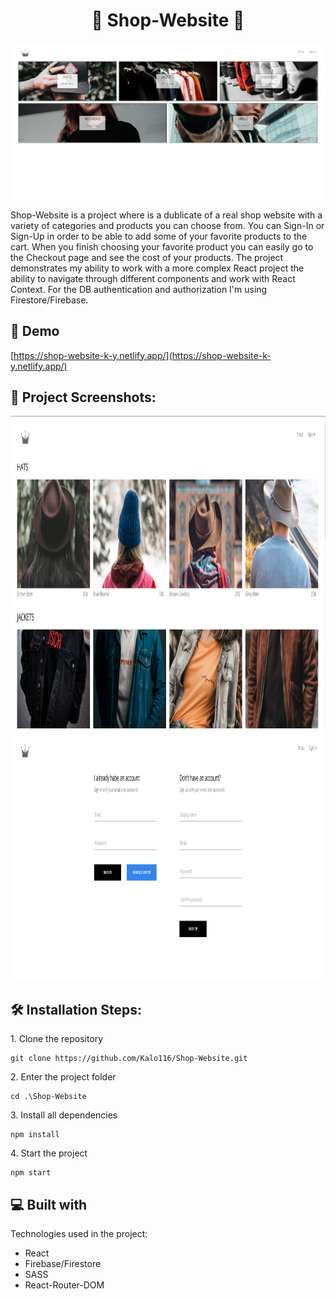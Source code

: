 <h1 align="center" id="title">🛒 Shop-Website 🛒</h1>

<p align="center"><img src="src/assets/Screenshot_6.png" alt="project-image"></p>

<p id="description">Shop-Website is a project where is a dublicate of a real shop website with a variety of categories and products you can choose from. You can Sign-In or Sign-Up in order to be able to add some of your favorite products to the cart. When you finish choosing your favorite product you can easily go to the Checkout page and see the cost of your products. The project demonstrates my ability to work with a more complex React project the ability to navigate through different components and work with React Context. For the DB authentication and authorization I'm using Firestore/Firebase.</p>

<h2>🚀 Demo</h2>

[https://shop-website-k-y.netlify.app/](https://shop-website-k-y.netlify.app/)

<h2>📸 Project Screenshots:</h2>

<img src="src/assets/Screenshot_7.png" alt="project-screenshot" width="900" height="500/">

<img src="src/assets/Screenshot_8.png" alt="project-screenshot" width="800" height="400/">

<h2>🛠️ Installation Steps:</h2>

<p>1. Clone the repository</p>

```
git clone https://github.com/Kalo116/Shop-Website.git
```

<p>2. Enter the project folder</p>

```
cd .\Shop-Website
```

<p>3. Install all dependencies</p>

```
npm install
```

<p>4. Start the project</p>

```
npm start
```

  
  
<h2>💻 Built with</h2>

Technologies used in the project:

*   React
*   Firebase/Firestore
*   SASS
*   React-Router-DOM
